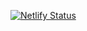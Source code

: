 [![Netlify Status](https://api.netlify.com/api/v1/badges/e3d67090-5f33-4748-9061-f908d3055384/deploy-status)](https://app.netlify.com/sites/wai-involveusersall/deploys)